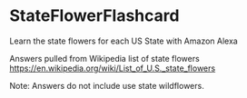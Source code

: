 # StateFlowerFlashcard

Learn the state flowers for each US State with Amazon Alexa

Answers pulled from Wikipedia list of state flowers
https://en.wikipedia.org/wiki/List_of_U.S._state_flowers
 
Note: Answers do not include use state wildflowers.
